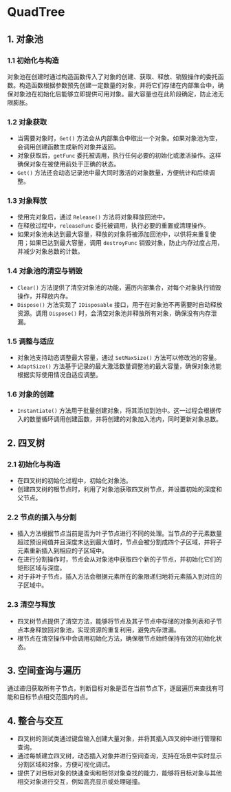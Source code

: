 # QuadTree

## 1. 对象池

### 1.1 初始化与构造
对象池在创建时通过构造函数传入了对象的创建、获取、释放、销毁操作的委托函数。构造函数根据参数预先创建一定数量的对象，并将它们存储在内部集合中，确保对象池在初始化后能够立即提供可用对象。最大容量也在此阶段确定，防止池无限膨胀。

### 1.2 对象获取
- 当需要对象时，`Get()` 方法会从内部集合中取出一个对象。如果对象池为空，会调用创建函数生成新的对象并返回。
- 对象获取后，`getFunc` 委托被调用，执行任何必要的初始化或激活操作。这样确保对象在被使用前处于正确的状态。
- `Get()` 方法还会动态记录池中最大同时激活的对象数量，方便统计和后续调整。

### 1.3 对象释放
- 使用完对象后，通过 `Release()` 方法将对象释放回池中。
- 在释放过程中，`releaseFunc` 委托被调用，执行必要的重置或清理操作。
- 如果对象池未达到最大容量，释放的对象将被添加回池中，以供将来重复使用；如果已达到最大容量，调用 `destroyFunc` 销毁对象，防止内存过度占用，并减少对象总数的计数。

### 1.4 对象池的清空与销毁
- `Clear()` 方法提供了清空对象池的功能，遍历内部集合，对每个对象执行销毁操作，并释放内存。
- `Dispose()` 方法实现了 `IDisposable` 接口，用于在对象池不再需要时自动释放资源。调用 `Dispose()` 时，会清空对象池并释放所有对象，确保没有内存泄漏。

### 1.5 调整与适应
- 对象池支持动态调整最大容量，通过 `SetMaxSize()` 方法可以修改池的容量。
- `AdaptSize()` 方法基于记录的最大激活数量调整池的最大容量，确保对象池能根据实际使用情况自适应调整。

### 1.6 对象的创建
- `Instantiate()` 方法用于批量创建对象，将其添加到池中。这一过程会根据传入的数量循环调用创建函数，并将创建的对象加入池内，同时更新对象总数。

## 2. 四叉树

### 2.1 初始化与构造
- 在四叉树的初始化过程中，初始化对象池。
- 创建四叉树的根节点时，利用了对象池获取四叉树节点，并设置初始的深度和父节点。

### 2.2 节点的插入与分割
- 插入方法根据节点当前是否为叶子节点进行不同的处理。当节点的子元素数量超过预设阈值并且深度未达到最大值时，节点会被分割成四个子区域，并将子元素重新插入到相应的子区域中。
- 在进行分割操作时，节点会从对象池中获取四个新的子节点，并初始化它们的矩形区域与深度。
- 对于非叶子节点，插入方法会根据元素所在的象限递归地将元素插入到对应的子区域中。

### 2.3 清空与释放
- 四叉树节点提供了清空方法，能够将节点及其子节点中存储的对象列表和子节点本身释放回对象池，实现资源的重复利用，避免内存泄漏。
- 根节点在清空操作中会调用初始化方法，确保根节点始终保持有效的初始化状态。

## 3. 空间查询与遍历
通过递归获取所有子节点，判断目标对象是否在当前节点下，逐层遍历来查找有可能和目标节点相交范围内的点。

## 4. 整合与交互
- 四叉树的测试类通过键盘输入创建大量对象，并将其插入四叉树中进行管理和查询。
- 通过每帧建立四叉树，动态插入对象并进行空间查询，支持在场景中实时显示分割区域和对象，方便可视化调试。
- 提供了对目标对象的快速查询和相邻对象查找的能力，能够将目标对象与其他相交对象进行交互，例如高亮显示或处理碰撞。
